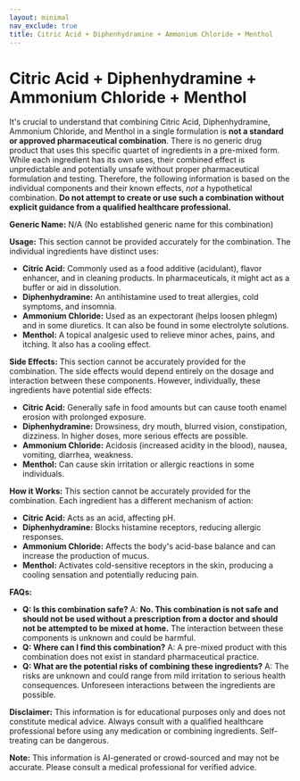 ```yaml
---
layout: minimal
nav_exclude: true
title: Citric Acid + Diphenhydramine + Ammonium Chloride + Menthol
---
```


# Citric Acid + Diphenhydramine + Ammonium Chloride + Menthol

It's crucial to understand that combining Citric Acid, Diphenhydramine, Ammonium Chloride, and Menthol in a single formulation is **not a standard or approved pharmaceutical combination**.  There is no generic drug product that uses this specific quartet of ingredients in a pre-mixed form.  While each ingredient has its own uses, their combined effect is unpredictable and potentially unsafe without proper pharmaceutical formulation and testing.  Therefore, the following information is based on the individual components and their known effects, *not* a hypothetical combination.  **Do not attempt to create or use such a combination without explicit guidance from a qualified healthcare professional.**


**Generic Name:**  N/A (No established generic name for this combination)


**Usage:**  This section cannot be provided accurately for the combination. The individual ingredients have distinct uses:

* **Citric Acid:** Commonly used as a food additive (acidulant), flavor enhancer, and in cleaning products. In pharmaceuticals, it might act as a buffer or aid in dissolution.
* **Diphenhydramine:** An antihistamine used to treat allergies, cold symptoms, and insomnia.
* **Ammonium Chloride:** Used as an expectorant (helps loosen phlegm) and in some diuretics.  It can also be found in some electrolyte solutions.
* **Menthol:** A topical analgesic used to relieve minor aches, pains, and itching. It also has a cooling effect.


**Side Effects:**  This section cannot be accurately provided for the combination. The side effects would depend entirely on the dosage and interaction between these components.  However, individually, these ingredients have potential side effects:

* **Citric Acid:**  Generally safe in food amounts but can cause tooth enamel erosion with prolonged exposure.
* **Diphenhydramine:** Drowsiness, dry mouth, blurred vision, constipation, dizziness.  In higher doses, more serious effects are possible.
* **Ammonium Chloride:** Acidosis (increased acidity in the blood), nausea, vomiting, diarrhea, weakness.
* **Menthol:**  Can cause skin irritation or allergic reactions in some individuals.


**How it Works:** This section cannot be accurately provided for the combination.  Each ingredient has a different mechanism of action:

* **Citric Acid:**  Acts as an acid, affecting pH.
* **Diphenhydramine:** Blocks histamine receptors, reducing allergic responses.
* **Ammonium Chloride:** Affects the body's acid-base balance and can increase the production of mucus.
* **Menthol:** Activates cold-sensitive receptors in the skin, producing a cooling sensation and potentially reducing pain.


**FAQs:**

* **Q: Is this combination safe?** A:  **No. This combination is not safe and should not be used without a prescription from a doctor and should not be attempted to be mixed at home.**  The interaction between these components is unknown and could be harmful.
* **Q: Where can I find this combination?** A:  A pre-mixed product with this combination does not exist in standard pharmaceutical practice.
* **Q: What are the potential risks of combining these ingredients?** A:  The risks are unknown and could range from mild irritation to serious health consequences.  Unforeseen interactions between the ingredients are possible.

**Disclaimer:** This information is for educational purposes only and does not constitute medical advice.  Always consult with a qualified healthcare professional before using any medication or combining ingredients.  Self-treating can be dangerous.


**Note:** This information is AI-generated or crowd-sourced and may not be accurate. Please consult a medical professional for verified advice.